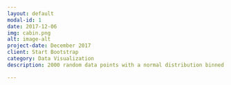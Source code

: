 ```yaml
---
layout: default
modal-id: 1
date: 2017-12-06
img: cabin.png
alt: image-alt
project-date: December 2017
client: Start Bootstrap
category: Data Visualization
description: 2000 random data points with a normal distribution binned into hexagons.

---
```


